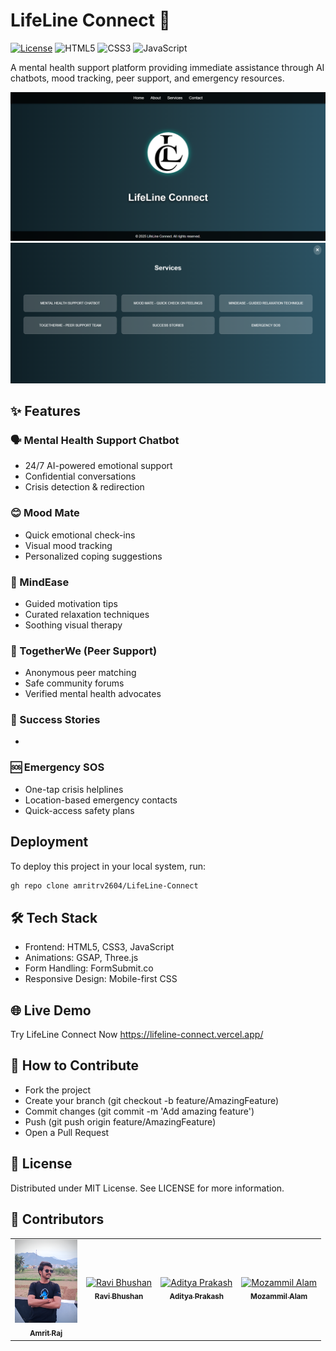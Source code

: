 # LifeLine Connect 🌟

[![License](https://img.shields.io/badge/License-MIT-blue.svg)](https://opensource.org/licenses/MIT)
![HTML5](https://img.shields.io/badge/HTML5-E34F26?style=flat&logo=html5&logoColor=white)
![CSS3](https://img.shields.io/badge/CSS3-1572B6?style=flat&logo=css3&logoColor=white)
![JavaScript](https://img.shields.io/badge/JavaScript-F7DF1E?style=flat&logo=javascript&logoColor=black)

A mental health support platform providing immediate assistance through AI chatbots, mood tracking, peer support, and emergency resources.

![LifeLine Connect Screenshot1](assets/LC_homescreen.png) <br/>
![LifeLine Connect Screenshot2](assets/LC_services.png)

## ✨ Features

### 🗣️ Mental Health Support Chatbot
- 24/7 AI-powered emotional support
- Confidential conversations
- Crisis detection & redirection

### 😊 Mood Mate
- Quick emotional check-ins
- Visual mood tracking
- Personalized coping suggestions

### 🧘 MindEase
- Guided motivation tips
- Curated relaxation techniques
- Soothing visual therapy

### 👥 TogetherWe (Peer Support)
- Anonymous peer matching
- Safe community forums
- Verified mental health advocates

### 👥 Success Stories
- 

### 🆘 Emergency SOS
- One-tap crisis helplines
- Location-based emergency contacts
- Quick-access safety plans


## Deployment

To deploy this project in your local system, run:
```bash
gh repo clone amritrv2604/LifeLine-Connect
```


## 🛠️ Tech Stack

- Frontend: HTML5, CSS3, JavaScript
- Animations: GSAP, Three.js
- Form Handling: FormSubmit.co
- Responsive Design: Mobile-first CSS


## 🌐 Live Demo
Try LifeLine Connect Now https://lifeline-connect.vercel.app/


## 🤝 How to Contribute
- Fork the project
- Create your branch (git checkout -b feature/AmazingFeature)
- Commit changes (git commit -m 'Add amazing feature')
- Push (git push origin feature/AmazingFeature)
- Open a Pull Request


## 📜 License
Distributed under MIT License. See LICENSE for more information.


## 💖 Contributors
<table> 
  <tr> 
    <td align="center"> <a href="http://github.com/amritrv2604"> <img src="assets/contributors/AmritRV.png" width="100px;" alt="Amrit Raj"/> <br /> <sub><b>Amrit Raj</b></sub> </a> </td>
    <td align="center"> <a href="https://github.com/ravibhushan293"> <img src="https://avatars.githubusercontent.com/teammember1" width="100px;" alt="Ravi Bhushan"/> <br /> <sub><b>Ravi Bhushan</b></sub> </a</td>     <td align="center"> <a href="https://github.com/Aditya9354"> <img src="https://avatars.githubusercontent.com/teammember2" width="100px;" alt="Aditya Prakash"/> <br /> <sub><b>Aditya Prakash</b></sub> </a</td>     <td align="center"> <a href="https://github.com/mozammilalam12"> <img src="https://avatars.githubusercontent.com/teammember3" width="100px;" alt="Mozammil Alam"/> <br /> <sub><b>Mozammil Alam</b></sub> </a></td>   
  </tr>
</table>
